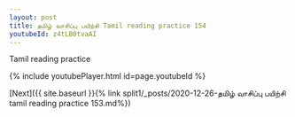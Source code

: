 ```yaml
---
layout: post
title: தமிழ் வாசிப்பு பயிற்சி Tamil reading practice 154
youtubeId: z4tLB0tvaAI
---
```

 
 
Tamil reading practice
 
 
 
 
 


{% include youtubePlayer.html id=page.youtubeId %}
 
[Next]({{ site.baseurl }}{% link  split1/_posts/2020-12-26-தமிழ் வாசிப்பு பயிற்சி tamil reading practice 153.md%})
 
